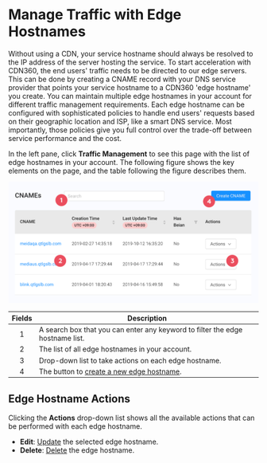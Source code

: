 # Manage Traffic with Edge Hostnames

Without using a CDN, your service hostname should always be resolved to the IP address of the server hosting the service. To start acceleration with CDN360, the end users' traffic needs to be directed to our edge servers. This can be done by creating a CNAME record with your DNS service provider that points your service hostname to a CDN360 'edge hostname' you create. You can maintain multiple edge hostnames in your account for different traffic management requirements. Each edge hostname can be configured with sophisticated policies to handle end users' requests based on their geographic location and ISP, like a smart DNS service. Most importantly, those policies give you full control over the trade-off between service performance and the cost.

In the left pane, click **Traffic Management** to see this page with the list of edge hostnames in your account. The following figure shows the key elements on the page, and the table following the figure describes them.

<p align=center><img src="/docs/resources/images/CNAMES_Overview.png" alt="edge hostname overview" width="900"></p>

| **Fields**   | **Description**                                                                        |
| :----------: | ---------------------------------------------------------------------------------------|
| 1            | A search box that you can enter any keyword to filter the edge hostname list.                  |
| 2            | The list of all edge hostnames in your account.                                      |
| 3            | Drop-down list to take actions on each edge hostname.                                          |
| 4            | The button to [create a new edge hostname](</docs/portal/traffic-management/creating-edge-hostname.md>).    |

## Edge Hostname Actions
Clicking the **Actions** drop-down list shows all the available actions that can be performed with each edge hostname.
- **Edit**: [Update](</docs/portal/traffic-management/editing-edge-hostname.md>) the selected edge hostname.
- **Delete**: [Delete](</docs/portal/traffic-management/deleting-edge-hostname.md>) the edge hostname.

